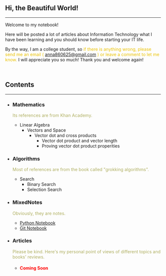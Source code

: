 <style>
.highlight1{
    color: #EAC100;
}
.highlight2{
    color: #AFAF61;
}
.comingsoon{
    color: red;
}
</style>

## Hi, the Beautiful World!
---

Welcome to my notebook!

Here will be posted a lot of articles about Information Technology what I have been learning and you should know before starting your IT life.

By the way, I am a college student, so <font class="highlight1">if there is anything wrong, please send me an email (</font> <anna860625@gmail.com> <font class="highlight1">) or leave a comment to let me know.</font> I will appreciate you so much! Thank you and welcome again!

<br/>

## Contents
---

* ### Mathematics
    <font class="highlight2">Its references are from Khan Academy.</font>

    * Linear Algebra
      * Vectors and Space
        - Vector dot and cross products
          - Vector dot product and vector length
          - Proving vector dot product properities

* ### Algorithms
    <font class="highlight2">Most of references are from the book called "grokking algorithms".</font>

    * Search
       * Binary Search
       * Selection Search

* ### MixedNotes
    <font class="highlight2">Obviously, they are notes.</font>

    * [Python Notebook](mixednotes/python.md)
    * [Git Notebook](mixednotes/git.md)

* ### Articles
    <font class="highlight2">Please be kind. Here's my personal point of views of different topics and books' reviews.</font>

    * <h4><font class="comingsoon">Coming Soon</font></h4>
    

<!--
### Python

Markdown is a lightweight and easy-to-use syntax for styling your writing. It includes conventions for

```markdown
Syntax highlighted code block

# Header 1
## Header 2
### Header 3

- Bulleted
- List

1. Numbered
2. List

**Bold** and _Italic_ and `Code` text

[Link](url) and ![Image](src)
```

For more details see [GitHub Flavored Markdown](https://guides.github.com/features/mastering-markdown/).

### Jekyll Themes

Your Pages site will use the layout and styles from the Jekyll theme you have selected in your [repository settings](https://github.com/anna0625/QuantumAnna/settings). The name of this theme is saved in the Jekyll `_config.yml` configuration file.

### Support or Contact

Having trouble with Pages? Check out our [documentation](https://help.github.com/categories/github-pages-basics/) or [contact support](https://github.com/contact) and we’ll help you sort it out.

-->